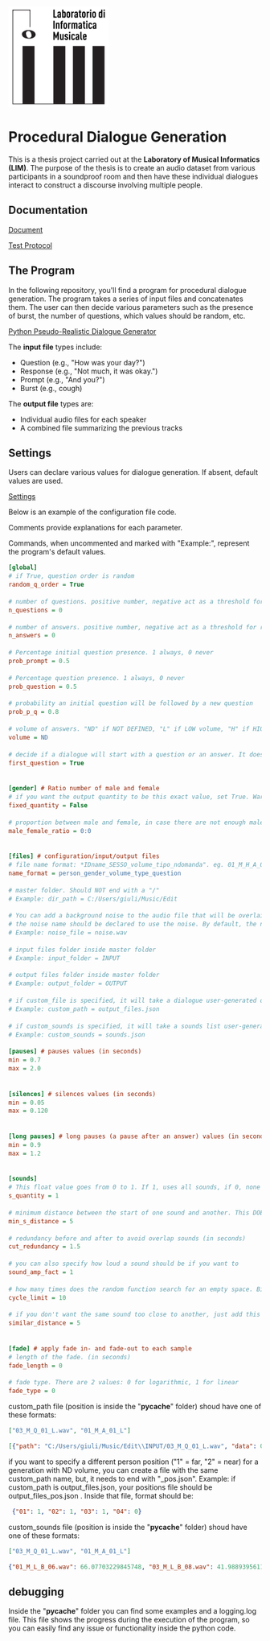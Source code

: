 <img src="/img/LIM.png" alt="drawing" width="200"/>

# Procedural Dialogue Generation

This is a thesis project carried out at the **Laboratory of Musical Informatics (LIM)**. The purpose of the thesis is to create an audio dataset from various participants in a soundproof room and then have these individual dialogues interact to construct a discourse involving multiple people. 

## Documentation
[Document](TESI.MD)

[Test Protocol](PROTOCOLLO.MD)

## The Program

In the following repository, you'll find a program for procedural dialogue generation. The program takes a series of input files and concatenates them. The user can then decide various parameters such as the presence of burst, the number of questions, which values should be random, etc.

[Python Pseudo-Realistic Dialogue Generator](PYGenerator.py)

The **input file** types include:
- Question (e.g., "How was your day?")
- Response (e.g., "Not much, it was okay.")
- Prompt (e.g., "And you?")
- Burst (e.g., cough)

The **output file** types are:
- Individual audio files for each speaker
- A combined file summarizing the previous tracks

## Settings

Users can declare various values for dialogue generation. If absent, default values are used.

[Settings](PYGenerator.cfg)


Below is an example of the configuration file code.

Comments provide explanations for each parameter.

Commands, when uncommented and marked with "Example:", represent the program's default values.

```cfg
[global]
# if True, question order is random
random_q_order = True

# number of questions. positive number, negative act as a threshold for random, 0 is just random QUANTITY
n_questions = 0

# number of answers. positive number, negative act as a threshold for random, 0 is just random
n_answers = 0

# Percentage initial question presence. 1 always, 0 never
prob_prompt = 0.5

# Percentage question presence. 1 always, 0 never
prob_question = 0.5

# probability an initial question will be followed by a new question
prob_p_q = 0.8

# volume of answers. "ND" if NOT DEFINED, "L" if LOW volume, "H" if HIGH volume
volume = ND

# decide if a dialogue will start with a question or an answer. It doesn't apply to each question, but just the first question
first_question = True


[gender] # Ratio number of male and female 
# if you want the output quantity to be this exact value, set True. Warning: it can cause errors if here are not enough participants in the folder
fixed_quantity = False

# proportion between male and female, in case there are not enough male or female to accomplish this task, the higher number will be reduced
male_female_ratio = 0:0


[files] # configuration/input/output files
# file name format: *IDname_SESSO_volume_tipo_ndomanda". eg. 01_M_H_A_01 The number identifies the position
name_format = person_gender_volume_type_question

# master folder. Should NOT end with a "/"
# Example: dir_path = C:/Users/giuli/Music/Edit

# You can add a background noise to the audio file that will be overlaid. 
# the noise name should be declared to use the noise. By default, the noise is in dir_path
# Example: noise_file = noise.wav

# input files folder inside master folder
# Example: input_folder = INPUT

# output files folder inside master folder
# Example: output_folder = OUTPUT 

# if custom_file is specified, it will take a dialogue user-generated order. See the end for details. The file is always inside the "custom" folder
# Example: custom_path = output_files.json

# if custom_sounds is specified, it will take a sounds list user-generated. See the end for details. The file is always inside the "custom" folder
# Example: custom_sounds = sounds.json

[pauses] # pauses values (in seconds)
min = 0.7
max = 2.0


[silences] # silences values (in seconds)
min = 0.05
max = 0.120


[long pauses] # long pauses (a pause after an answer) values (in seconds)
min = 0.9
max = 1.2


[sounds]
# This float value goes from 0 to 1. If 1, uses all sounds, if 0, none
s_quantity = 1

# minimum distance between the start of one sound and another. This DOES not consider answers, only sounds (in seconds)
min_s_distance = 5

# redundancy before and after to avoid overlap sounds (in seconds)
cut_redundancy = 1.5

# you can also specify how loud a sound should be if you want to
sound_amp_fact = 1

# how many times does the random function search for an empty space. Bigger values get better results, but a slower code
cycle_limit = 10

# if you don't want the same sound too close to another, just add this variable (in seconds)
similar_distance = 5


[fade] # apply fade in- and fade-out to each sample
# length of the fade. (in seconds)
fade_length = 0

# fade type. There are 2 values: 0 for logarithmic, 1 for linear 
fade_type = 0
```

custom_path file (position is inside the "__pycache__" folder) shoud have one of these formats:
```json
["03_M_Q_01_L.wav", "01_M_A_01_L"]
```
```json
[{"path": "C:/Users/giuli/Music/Edit\\INPUT/03_M_Q_01_L.wav", "data": 0, "name": "03_M_Q_01_L", "person": "03", "duplicated": false}, {"path": "C:/Users/giuli/Music/Edit\\INPUT/01_M_A_01_L.wav", "data": 0, "name": "01_M_A_01_L", "person": "01", "duplicated": false}]
```

if you want to specify a different person position ("1" = far, "2" = near) for a generation with ND volume, you can create a file with the same custom_path name, but, it needs to end with "_pos.json".
Example: if custom_path is output_files.json, your positions file should be output_files_pos.json .
Inside that file, format should be:
```json
 {"01": 1, "02": 1, "03": 1, "04": 0}
```

custom_sounds file (position is inside the "__pycache__" folder) shoud have one of these formats:
```json
["03_M_Q_01_L.wav", "01_M_A_01_L"]
```
```json
{"01_M_L_B_06.wav": 66.07703229845748, "03_M_L_B_08.wav": 41.9889395611619}
```

## debugging
Inside the "__pycache__" folder you can find some examples and a logging.log file. This file shows the progress during the execution of the program, so you can easily find any issue or functionality inside the python code.